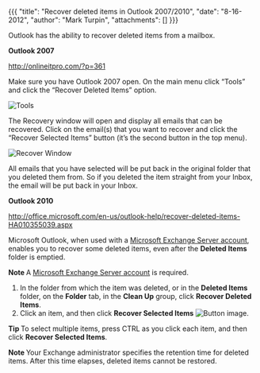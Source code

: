 {{{
  "title": "Recover deleted items in Outlook 2007/2010",
  "date": "8-16-2012",
  "author": "Mark Turpin",
  "attachments": []
}}}

<p>Outlook has the ability to recover deleted items from a mailbox.</p>
<p><strong>Outlook 2007</strong>
</p>
<p><a href="http://onlineitpro.com/?p=361" target="_blank">http://onlineitpro.com/?p=361</a>
</p>
<p>Make sure you have Outlook 2007 open. On the main menu click “Tools” and click the “Recover Deleted Items” option.</p>
<p><img src="http://onlineitpro.com/wp-content/uploads/2008/02/tools.png" alt="Tools" />
</p>
<p>The Recovery window will open and display all emails that can be recovered. Click on the email(s) that you want to recover and click the “Recover Selected Items” button (it’s the second button in the top menu).</p>
<p><img src="http://onlineitpro.com/wp-content/uploads/2008/02/recoverwindow.png" alt="Recover Window" />
</p>
<p>All emails that you have selected will be put back in the original folder that you deleted them from. So if you deleted the item straight from your Inbox, the email will be put back in your Inbox.</p>
<p><strong>Outlook 2010</strong>
</p>
<p><a href="http://office.microsoft.com/en-us/outlook-help/recover-deleted-items-HA010355039.aspx" target="_blank">http://office.microsoft.com/en-us/outlook-help/recover-deleted-items-HA010355039.aspx</a>
</p>
<p>
  <a name="BMbacktotop"></a>Microsoft Outlook, when used with a <a href="http://office.microsoft.com/en-us/outlook-help/redir/HA010354969.aspx?CTT=5&amp;origin=HA010355039">Microsoft Exchange Server account</a>, enables you to recover some deleted items, even after the <strong>Deleted Items</strong>  folder is emptied.</p>
<div></div>
<div>
  <p><strong>Note </strong>A <a href="http://office.microsoft.com/en-us/outlook-help/redir/HA010354969.aspx?CTT=5&amp;origin=HA010355039">Microsoft Exchange Server account</a> is required.</p>
</div>
<ol>
  <li>In the folder from which the item was deleted, or in the <strong>Deleted Items</strong> folder, on the <strong>Folder</strong> tab, in the <strong>Clean Up</strong> group, click <strong>Recover Deleted Items</strong>.</li>
  <li>Click an item, and then click <strong>Recover Selected Items</strong> <img src="http://officeimg.vo.msecnd.net/en-us/files/130/271/ZA010183580.gif" alt="Button image" />.</li>
</ol>
<p><strong>Tip </strong>To select multiple items, press CTRL as you click each item, and then click <strong>Recover Selected Items</strong>.</p>
<p>
  <a name="_GoBack"></a>
</p>
<p><strong>Note </strong>Your Exchange administrator specifies the retention time for deleted items. After this time elapses, deleted items cannot be restored.</p>